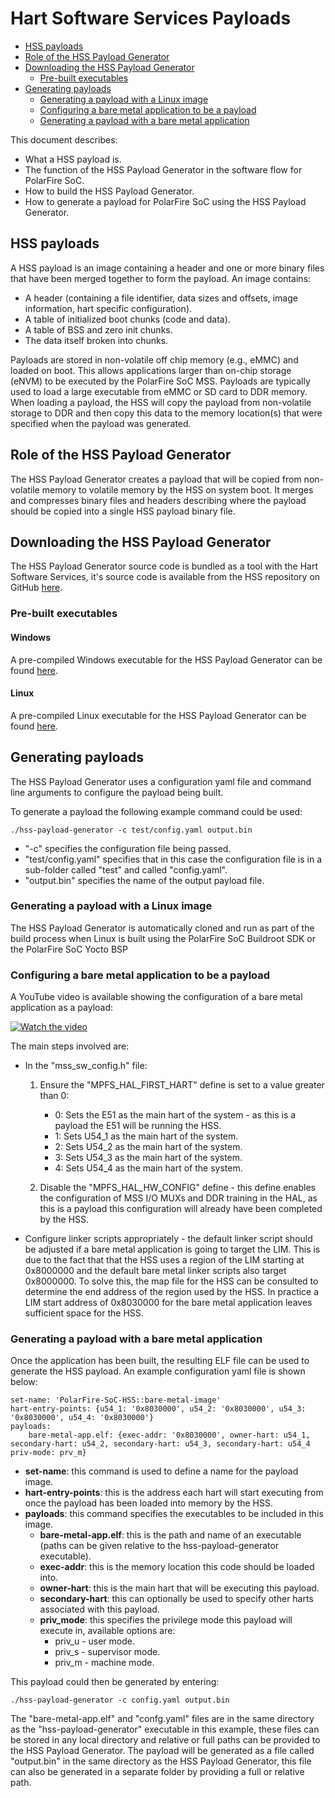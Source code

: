 # Hart Software Services Payloads

- [HSS payloads](#payload-info)
- [Role of the HSS Payload Generator](#info)
- [Downloading the HSS Payload Generator](#download)
	- [Pre-built executables](#executables)
- [Generating payloads](#payloads)
	- [Generating a payload with a Linux image](#linux-payload)
	- [Configuring a bare metal application to be a payload](#config-bare-metal-payload)
	- [Generating a payload with a bare metal application](#bare-metal-payload)

This document describes:

- What a HSS payload is.
- The function of the HSS Payload Generator in the software flow for PolarFire SoC.
- How to build the HSS Payload Generator.
- How to generate a payload for PolarFire SoC using the HSS Payload Generator.

## HSS payloads <a name="payload-info"></a>

A HSS payload is an image containing a header and one or more binary files that have been merged together to form the payload. An image contains:

- A header (containing a file identifier, data sizes and offsets, image information, hart specific configuration).
- A table of initialized boot chunks (code and data).
- A table of BSS and zero init chunks.
- The data itself broken into chunks.

Payloads are stored in non-volatile off chip memory (e.g., eMMC) and loaded on boot. This allows applications larger than on-chip storage (eNVM) to be executed by the PolarFire SoC MSS. Payloads are typically used to load a large executable from eMMC or SD card to DDR memory. When loading a payload, the HSS will copy the payload from non-volatile storage to DDR and then copy this data to the memory location(s) that were specified when the payload was generated.

## Role of the HSS Payload Generator <a name="info"></a>

The HSS Payload Generator creates a payload that will be copied from non-volatile memory to volatile memory by the HSS on system boot. It merges and compresses binary files and headers describing where the payload should be copied into a single HSS payload binary file.

## Downloading the HSS Payload Generator <a name="download"></a>

The HSS Payload Generator source code is bundled as a tool with the Hart Software Services, it's source code is available from the HSS repository on GitHub [here](https://github.com/polarfire-soc/hart-software-services/tree/master/tools/hss-payload-generator).

### Pre-built executables <a name="executables"></a>

#### Windows

A pre-compiled Windows executable for the HSS Payload Generator can be found [here](https://bit.ly/3lYAc63).

#### Linux

A pre-compiled Linux executable for the HSS Payload Generator can be found [here](https://bit.ly/3fnmEyL).

## Generating payloads <a name="payloads"></a>

The HSS Payload Generator uses a configuration yaml file and command line arguments to configure the payload being built.

To generate a payload the following example command could be used:

	./hss-payload-generator -c test/config.yaml output.bin

- "-c" specifies the configuration file being passed.
-	"test/config.yaml" specifies that in this case the configuration file is in a sub-folder called "test" and called "config.yaml".
- "output.bin" specifies the name of the output payload file.

### Generating a payload with a Linux image <a name="linux-payload"></a>

The HSS Payload Generator is automatically cloned and run as part of the build process when Linux is built using the PolarFire SoC Buildroot SDK or the PolarFire SoC Yocto BSP

### Configuring a bare metal application to be a payload <a name="config-bare-metal-payload"></a>

A YouTube video is available showing the configuration of a bare metal application as a payload:

[![Watch the video](https://img.youtube.com/vi/5Q3GZVD72GQ/0.jpg)](https://www.youtube.com/watch?v=5Q3GZVD72GQ&list=PL9B4edd-p2ahGOmnvJvFLvSID3N3-rJC6&index=2)

The main steps involved are:
- In the "mss_sw_config.h" file:
	1. Ensure the "MPFS_HAL_FIRST_HART" define is set to a value greater than 0:

		- 0: Sets the E51 as the main hart of the system - as this is a payload the E51 will be running the HSS.
		- 1: Sets U54_1 as the main hart of the system.
		- 2: Sets U54_2 as the main hart of the system.
		- 3: Sets U54_3 as the main hart of the system.
		- 4: Sets U54_4 as the main hart of the system.

	2. Disable the "MPFS_HAL_HW_CONFIG" define - this define enables the configuration of MSS I/O MUXs and DDR training in the HAL, as this is a payload this configuration will already have been completed by the HSS.

- Configure linker scripts appropriately - the default linker script should be adjusted if a bare metal application is going to target the LIM. This is due to the fact that that the HSS uses a region of the LIM starting at 0x8000000 and the default bare metal linker scripts also target 0x8000000. To solve this, the map file for the HSS can be consulted to determine the end address of the region used by the HSS. In practice a LIM start address of 0x8030000 for the bare metal application leaves sufficient space for the HSS.

### Generating a payload with a bare metal application <a name="bare-metal-payload"></a>

Once the application has been built, the resulting ELF file can be used to generate the HSS payload. An example configuration yaml file is shown below:

	set-name: 'PolarFire-SoC-HSS::bare-metal-image'
	hart-entry-points: {u54_1: '0x8030000', u54_2: '0x8030000', u54_3: '0x8030000', u54_4: '0x8030000'}
	payloads:
		bare-metal-app.elf: {exec-addr: '0x8030000', owner-hart: u54_1, secondary-hart: u54_2, secondary-hart: u54_3, secondary-hart: u54_4 priv-mode: prv_m}

- **set-name**: this command is used to define a name for the payload image.
- **hart-entry-points**: this is the address each hart will start executing from once the payload has been loaded into memory by the HSS.
- **payloads**: this command specifies the executables to be included in this image.
	- **bare-metal-app.elf**: this is the path and name of an executable (paths can be given relative to the hss-payload-generator executable).
	- **exec-addr**: this is the memory location this code should be loaded into.
	- **owner-hart**: this is the main hart that will be executing this payload.
	- **secondary-hart**: this can optionally be used to specify other harts associated with this payload.
	- **priv_mode**: this specifies the privilege mode this payload will execute in, available options are:
		- priv_u - user mode.
		- priv_s - supervisor mode.
		- priv_m - machine mode.

This payload could then be generated by entering:

	./hss-payload-generator -c config.yaml output.bin

The "bare-metal-app.elf" and "confg.yaml" files are in the same directory as the "hss-payload-generator" executable in this example, these files can be stored in any local directory and relative or full paths can be provided to the HSS Payload Generator. The payload will be generated as a file called "output.bin" in the same directory as the HSS Payload Generator, this file can also be generated in a separate folder by providing a full or relative path.

